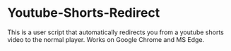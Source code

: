 # Youtube-Shorts-Redirect
This is a user script that automatically redirects you from a youtube shorts video to the normal player. Works on Google Chrome and MS Edge.
